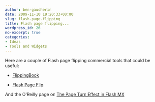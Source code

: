 ```yaml
---
author: ben-gaucherin
date: 2009-11-10 19:20:33+00:00
slug: flash-page-flipping
title: Flash page flipping...
wordpress_id: 26
no-excerpt: true
categories:
- Ideas
- Tools and Widgets
---
```


Here are a couple of Flash page flipping commercial tools that could be useful:

* [FlippingBook](http://page-flip.com/)

* [Flash Page Flip](http://www.flashpageflip.com/)

And the O'Reilly page on [The Page Turn Effect in Flash MX](http://oreilly.com/javascript/archive/flashhacks.html)
